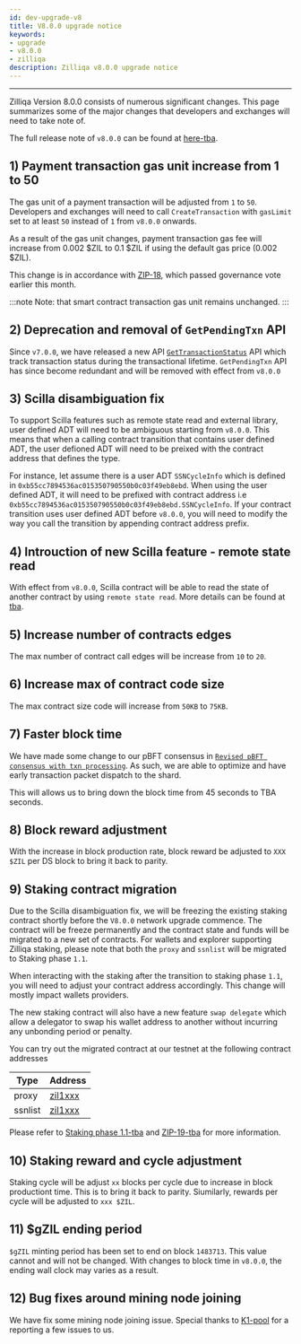 ```yaml
---
id: dev-upgrade-v8
title: V8.0.0 upgrade notice
keywords: 
- upgrade
- v8.0.0
- zilliqa
description: Zilliqa v8.0.0 upgrade notice
---
```


---

Zilliqa Version 8.0.0 consists of numerous significant changes. This page summarizes some of the major changes that developers and exchanges 
will need to take note of.

The full release note of `v8.0.0` can be found at [here-tba]().

## 1) Payment transaction gas unit increase from 1 to 50 

The gas unit of a payment transaction will be adjusted from `1` to `50`. Developers and exchanges will need to call 
`CreateTransaction` with `gasLimit` set to at least `50` instead of `1` from `v8.0.0` onwards.

As a result of the gas unit changes, payment transaction gas fee will increase from 0.002 $ZIL to 0.1 $ZIL if using the default gas price (0.002 $ZIL).

This change is in accordance with [ZIP-18](https://github.com/Zilliqa/ZIP/blob/master/zips/zip-18.md), which passed governance vote earlier this month.

:::note
Note: that smart contract transaction gas unit remains unchanged.
:::

## 2) Deprecation and removal of `GetPendingTxn` API

Since `v7.0.0`, we have released a new API [`GetTransactionStatus`](https://dev.zilliqa.com/docs/apis/api-transaction-get-transaction-status) API which 
track transaction status during the transactional lifetime. `GetPendingTxn` API has since become redundant and will be removed with effect from `v8.0.0`

## 3) Scilla disambiguation fix

To support Scilla features such as remote state read and external library, user defined ADT will need to be ambiguous starting from `v8.0.0`. This means 
that when a calling contract transition that contains user defined ADT, the user defioned ADT will need to be preixed with the contract address that defines 
the type. 

For instance, let assume there is a user ADT `SSNCycleInfo` which is defined in `0xb55cc7894536ac015350790550b0c03f49eb8ebd`. When using the user defined ADT, 
it will need to be prefixed with contract address i.e `0xb55cc7894536ac015350790550b0c03f49eb8ebd.SSNCycleInfo`. If your contract transition uses user defined 
ADT before `v8.0.0`, you will need to modify the way you call the transition by appending contract address prefix. 

## 4) Introuction of new Scilla feature - remote state read

With effect from `v8.0.0`, Scilla contract will be able to read the state of another contract by using `remote state read`. More details can be found at [tba]().

## 5) Increase number of contracts edges

The max number of contract call edges will be increase from `10` to `20`.

## 6) Increase max of contract code size

The max contract size code will increase from `50KB` to `75KB`. 

## 7) Faster block time

We have made some change to our pBFT consensus in [`Revised pBFT consensus with txn processing`](https://github.com/Zilliqa/Zilliqa/pull/2216). As such, we are able to 
optimize and have early transaction packet dispatch to the shard. 

This will allows us to bring down the block time from 45 seconds to TBA seconds.

## 8) Block reward adjustment 

With the increase in block production rate, block reward be adjusted to `XXX $ZIL` per DS block to bring it back to parity.

## 9) Staking contract migration

Due to the Scilla disambiguation fix, we will be freezing the existing staking contract shortly before the `V8.0.0` network upgrade commence. The contract will be 
freeze permanently and the contract state and funds will be migrated to a new set of contracts. For wallets and explorer supporting Zilliqa staking, please note that 
both the `proxy` and `ssnlist` will be migrated to Staking phase `1.1`. 

When interacting with the staking after the transition to staking phase `1.1`, you will need to adjust your contract address accordingly. This change will mostly impact
wallets providers. 

The new staking contract will also have a new feature `swap delegate` which allow a delegator to swap his wallet address to another without incurring
any unbonding period or penalty. 

You can try out the migrated contract at our testnet at the following contract addresses

| Type    | Address |
| ------- | ------- |
| proxy   | [zil1xxx]() |
| ssnlist | [zil1xxx]() |

Please refer to [Staking phase 1.1-tba]() and [ZIP-19-tba]() for more information. 

## 10) Staking reward and cycle adjustment 

Staking cycle will be adjust `xx` blocks per cycle due to increase in block productiont time. This is to bring it back to parity. Siumilarly, rewards per cycle will 
be adjusted to `xxx $ZIL`.

## 11) $gZIL ending period

`$gZIL` minting period has been set to end on block `1483713`. This value cannot and will not be changed. With changes to block time in `v8.0.0`, the ending wall clock 
may varies as a result.

## 12) Bug fixes around mining node joining

We have fix some mining node joining issue. Special thanks to [K1-pool](https://k1pool.com/pool/zil) for a reporting a few issues to us.
